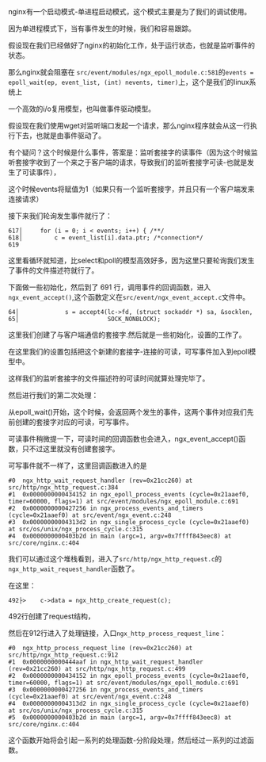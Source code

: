 nginx有一个启动模式-单进程启动模式，这个模式主要是为了我们的调试使用。

因为单进程模式下，当有事件发生的时候，我们和容易跟踪。

假设现在我们已经做好了nginx的初始化工作，处于运行状态，也就是监听事件的状态。

那么nginx就会阻塞在 `src/event/modules/ngx_epoll_module.c:581`的`events = epoll_wait(ep, event_list, (int) nevents, timer)`上，这个是我们的linux系统上

一个高效的i/o复用模型，也叫做事件驱动模型。

假设现在我们使用wget对监听端口发起一个请求，那么nginx程序就会从这一行执行下去，也就是由事件驱动了。

有个疑问？这个时候是什么事件，答案是：监听套接字的读事件（因为这个时候监听套接字收到了一个来之于客户端的请求，导致我们的监听套接字可读-也就是发生了可读事件），

这个时候events将赋值为1（如果只有一个监听套接字，并且只有一个客户端发来连接请求）

接下来我们轮询发生事件就行了：

```
617│     for (i = 0; i < events; i++) { /**/
618│         c = event_list[i].data.ptr; /*connection*/
619
```	

这里看循环就知道，比select和poll的模型高效好多，因为这里只要轮询我们发生了事件的文件描述符就行了。

下面做一些初始化，然后到了 691 行，调用事件的回调函数，进入`ngx_event_accept()`,这个函数定义在`src/event/ngx_event_accept.c`文件中。

```
64│             s = accept4(lc->fd, (struct sockaddr *) sa, &socklen,
65│                         SOCK_NONBLOCK); 
```

这里我们创建了与客户端通信的套接字.然后就是一些初始化，设置的工作了。

在这里我们的设置包括把这个新建的套接字-连接的可读，可写事件加入到epoll模型中。

这样我们的监听套接字的文件描述符的可读时间就算处理完毕了。

然后进行我们的第二次处理：

从epoll_wait()开始，这个时候，会返回两个发生的事件，这两个事件对应我们先前创建的套接字对应的可读，可写事件。

可读事件稍微提一下，可读时间的回调函数也会进入，ngx_event_accept()函数，只不过这里就没有创建套接字。

可写事件就不一样了，这里回调函数进入的是 

```
#0  ngx_http_wait_request_handler (rev=0x21cc260) at src/http/ngx_http_request.c:384
#1  0x0000000000434152 in ngx_epoll_process_events (cycle=0x21aaef0, timer=60000, flags=1) at src/event/modules/ngx_epoll_module.c:691
#2  0x0000000000427256 in ngx_process_events_and_timers (cycle=0x21aaef0) at src/event/ngx_event.c:248
#3  0x00000000004313d2 in ngx_single_process_cycle (cycle=0x21aaef0) at src/os/unix/ngx_process_cycle.c:315
#4  0x0000000000403b2d in main (argc=1, argv=0x7ffff843eec8) at src/core/nginx.c:404
```

我们可以通过这个堆栈看到，进入了`src/http/ngx_http_request.c`的`ngx_http_wait_request_handler`函数了。

在这里：

```
492├>    c->data = ngx_http_create_request(c); 
```
492行创建了request结构，

然后在912行进入了处理链接，入口`ngx_http_process_request_line`：

```
#0  ngx_http_process_request_line (rev=0x21cc260) at src/http/ngx_http_request.c:912
#1  0x0000000000444aaf in ngx_http_wait_request_handler (rev=0x21cc260) at src/http/ngx_http_request.c:499
#2  0x0000000000434152 in ngx_epoll_process_events (cycle=0x21aaef0, timer=60000, flags=1) at src/event/modules/ngx_epoll_module.c:691
#3  0x0000000000427256 in ngx_process_events_and_timers (cycle=0x21aaef0) at src/event/ngx_event.c:248
#4  0x00000000004313d2 in ngx_single_process_cycle (cycle=0x21aaef0) at src/os/unix/ngx_process_cycle.c:315
#5  0x0000000000403b2d in main (argc=1, argv=0x7ffff843eec8) at src/core/nginx.c:404
```

这个函数开始将会引起一系列的处理函数-分阶段处理，然后经过一系列的过滤函数。
